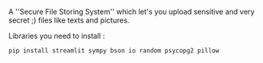 A ''Secure File Storing System'' which let's you upload sensitive and very secret ;) files like texts and pictures. 


Libraries you need to install :

`pip install streamlit sympy bson io random psycopg2 pillow`


